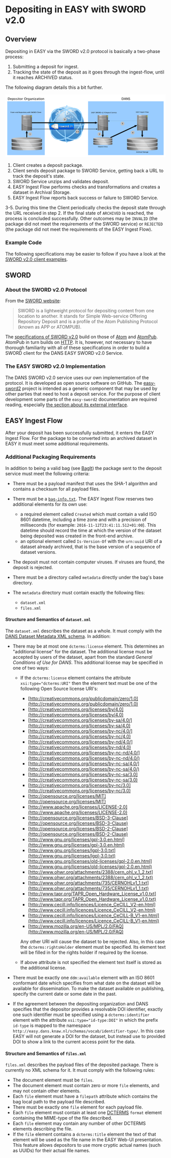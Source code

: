 Depositing in EASY with SWORD v2.0
==================================

Overview
--------
Depositing in EASY via the SWORD v2.0 protocol is basically a two-phase process:

1. Submitting a deposit for ingest.
2. Tracking the state of the deposit as it goes through the ingest-flow, until it reaches ARCHIVED status.

The following diagram details this a bit further.

![overview](img/sword2.png)

1. Client creates a deposit package.
2. Client sends deposit package to SWORD Service, getting back a URL to track the deposit's state.
3. SWORD Service unzips and validates deposit.
4. EASY Ingest Flow performs checks and transformations and creates a dataset in Archival Storage.
5. EASY Ingest Flow reports back success or failure to SWORD Service.

3-5. During this time the Client periodically checks the deposit state through the URL received in step 2. If the final state of `ARCHIVED` is
reached, the process is concluded successfully. Other outcomes may be `INVALID` (the package did not meet the requirements of the SWORD service) 
or `REJECTED` (the package did not meet the requirements of the EASY Ingest Flow).

### Example Code
The following specifications may be easier to follow if you have a look at the [SWORD v2.0 client examples].

[SWORD v2.0 client examples]: https://github.com/DANS-KNAW/easy-sword2-dans-examples

SWORD
-----
### About the SWORD v2.0 Protocol

From the [SWORD website]:

> SWORD is a lightweight protocol for depositing content from one location to another.
> It stands for Simple Web-service Offering Repository Deposit and is a profile of the 
> Atom Publishing Protocol (known as APP or ATOMPUB). 

The [specifications of SWORD v2.0] build on those of [Atom] and [AtomPub]. AtomPub in turn builds on
[HTTP]. It is, however, not necessary to have thorough familiarity with all of these specifications in order to build
a SWORD client for the DANS EASY SWORD v2.0 Service.   

[SWORD website]: http://swordapp.org/about/
[specifications of SWORD v2.0]: http://swordapp.github.io/SWORDv2-Profile/SWORDProfile.html 
[Atom]: https://tools.ietf.org/html/rfc4287
[AtomPub]: https://tools.ietf.org/html/rfc5023
[HTTP]: https://tools.ietf.org/html/rfc2616

### The EASY SWORD v2.0 Implementation

The DANS SWORD v2.0 service uses our own implementation of the protocol. It is developed as open source software on GitHub.
The [easy-sword2] project is intended as a generic component that may be used by other parties that need to host a deposit 
service. For the purpose of client development some parts of the `easy-sword2` documentation are required reading, especially
[the section about its external interface].

[easy-sword2]: https://github.com/DANS-KNAW/easy-sword2
[the section about its external interface]: https://github.com/DANS-KNAW/easy-sword2#sword-interface

EASY Ingest Flow
----------------
After your deposit has been successfully submitted, it enters the EASY Ingest Flow. For the package to be converted
into an archived dataset in EASY it must meet some additional requirements.  

### Additional Packaging Requirements

In addition to being a valid bag (see [BagIt]) the package sent to the deposit service must meet the following
criteria:

* There must be a payload manifest that uses the SHA-1 algorithm and contains a checksum for all payload files.
* There must be a [`bag-info.txt`]. The EASY Ingest Flow reserves two additional elements for its own use:
    - a required element called `Created` which must contain a valid ISO 8601 datetime, including a time zone and
      with a precision of milliseconds (for example: `2016-11-12T23:41:11.512+01:00`). This datetime should record the 
      time at which the version of the dataset being deposited was created in the front-end archive.
    - an optional element called `Is-Version-Of` with the `urn:uuid` URI of a dataset already archived, that is the
      base version of a sequence of dataset versions.
* The deposit must not contain computer viruses. If viruses are found, the deposit is rejected.
* There must be a directory called `metadata` directly under the bag's base directory.
* The `metadata` directory must contain exactly the following files:
    
    - `dataset.xml` 
    - `files.xml` 


[BagIt]: https://tools.ietf.org/html/draft-kunze-bagit#section-3
[`bag-info.txt`]: https://tools.ietf.org/html/draft-kunze-bagit#section-2.2.2

#### Structure and Semantics of `dataset.xml`
The `dataset.xml` describes the dataset as a whole. It must comply with the [DANS Dataset Metadata XML schema]. In addition:

* There may be at most one `dcterms:license` element. This determines an "additional license" for the dataset. The additional
  license must be accepted by users of the dataset, apart from the standard *General Conditions of Use for DANS*. This additional
  license may be specified in one of two ways:
  
    - If the `dcterms:license` element contains the attribute `xsi:type="dcterms:URI"` then the element text must be one of the
      following Open Source license URI's:
        * [http://creativecommons.org/publicdomain/zero/1.0](http://creativecommons.org/publicdomain/zero/1.0)
        * [http://creativecommons.org/licenses/by/4.0](http://creativecommons.org/licenses/by/4.0)
        * [http://creativecommons.org/licenses/by-sa/4.0/](http://creativecommons.org/licenses/by-sa/4.0)
        * [http://creativecommons.org/licenses/by-nc/4.0/](http://creativecommons.org/licenses/by-nc/4.0)
        * [http://creativecommons.org/licenses/by-nd/4.0/](http://creativecommons.org/licenses/by-nd/4.0)
        * [http://creativecommons.org/licenses/by-nc-nd/4.0/](http://creativecommons.org/licenses/by-nc-nd/4.0/)
        * [http://creativecommons.org/licenses/by-nc-sa/4.0/](http://creativecommons.org/licenses/by-nc-sa/4.0/)
        * [http://creativecommons.org/licenses/by-nc-sa/3.0](http://creativecommons.org/licenses/by-nc-sa/3.0)
        * [http://creativecommons.org/licenses/by-nc/3.0](http://creativecommons.org/licenses/by-nc/3.0)
        * [http://opensource.org/licenses/MIT](http://opensource.org/licenses/MIT)
        * [http://www.apache.org/licenses/LICENSE-2.0](http://www.apache.org/licenses/LICENSE-2.0)
        * [http://opensource.org/licenses/BSD-3-Clause](http://opensource.org/licenses/BSD-3-Clause)
        * [http://opensource.org/licenses/BSD-2-Clause](http://opensource.org/licenses/BSD-2-Clause)
        * [http://www.gnu.org/licenses/gpl-3.0.en.html](http://www.gnu.org/licenses/gpl-3.0.en.html)
        * [http://www.gnu.org/licenses/lgpl-3.0.txt](http://www.gnu.org/licenses/lgpl-3.0.txt)
        * [http://www.gnu.org/licenses/old-licenses/gpl-2.0.en.html](http://www.gnu.org/licenses/old-licenses/gpl-2.0.en.html)
        * [http://www.ohwr.org/attachments/2388/cern_ohl_v_1_2.txt](http://www.ohwr.org/attachments/2388/cern_ohl_v_1_2.txt)
        * [http://www.ohwr.org/attachments/735/CERNOHLv1_1.txt](http://www.ohwr.org/attachments/735/CERNOHLv1_1.txt)
        * [http://www.tapr.org/TAPR_Open_Hardware_License_v1.0.txt](http://www.tapr.org/TAPR_Open_Hardware_License_v1.0.txt)
        * [http://www.cecill.info/licences/Licence_CeCILL_V2-en.html](http://www.cecill.info/licences/Licence_CeCILL_V2-en.html)
        * [http://www.cecill.info/licences/Licence_CeCILL-B_V1-en.html](http://www.cecill.info/licences/Licence_CeCILL-B_V1-en.html)
        * [http://www.mozilla.org/en-US/MPL/2.0/FAQ](http://www.mozilla.org/en-US/MPL/2.0/FAQ)
      
      Any other URI will cause the dataset to be rejected. Also, in this case the `dcterms:rightsHolder` element must be specified.
      Its element text will be filled in for the rights holder if required by the license.
    - If above attribute is not specified the element text itself is stored as the additional license.
* There must be exactly one `ddm:available` element with an ISO 8601 conformant date which specifies from what date on the 
  dataset will be available for dissemination. To make the dataset available on publishing, specify the current date or some 
  date in the past.
* If the agreement between the depositing organization and DANS specifies that the depositor provides a resolvable DOI identifier, 
  exactly one such identifier must be specified using a `dcterms:identifier` element with the attribute `xsi:type="id-type:DOI"`
  in which the prefix `id-type` is mapped to the namespace `http://easy.dans.knaw.nl/schemas/vocab/identifier-type/`. In this case
  EASY will not generate a DOI for the dataset, but instead use to provided DOI to show a link to the current access point for the
  data.

[geographic coordinates page]: ./GeographicCoordinates.html

[DANS Dataset Metadata XML schema]: https://easy.dans.knaw.nl/schemas/md/ddm/ddm.xsd

#### Structure and Semantics of `files.xml`

`files.xml` describes the payload files of the deposited package. There is currently no XML schema for it. It must comply with the
following rules:

* The document element must be `files`.
* The document element must contain zero or more `file` elements, and may not contain other elements.
* Each `file` element must have a `filepath` attribute which contains the bag local path to the payload file
  described.
* There must be exactly one `file` element for each payload file.
* Each `file` element must contain at least one [DCTERMS] `format` element containing the MIME-type of the file described.
* Each `file` element may contain any number of other DCTERMS elements describing the file.
* If the `file` element contains a `dcterms:title` element the text of that element will be used as the file name in the EASY Web-UI presentation. 
  This feature allows depositors to use more cryptic actual names (such as UUIDs) for their actual file names. 

[DCTERMS]: http://www.dublincore.org/documents/dcmi-terms/


